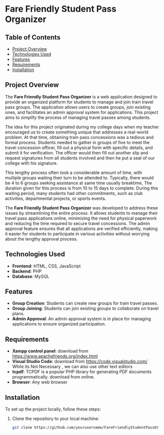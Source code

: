 # Fare Friendly Student Pass Organizer

## Table of Contents
- [Project Overview](#project-overview)
- [Technologies Used](#technologies-used)
- [Features](#features)
- [Requirements](#requirements)
- [Installation](#installation)

## Project Overview
The **Fare Friendly Student Pass Organizer** is a web application designed to provide an organized platform for students to manage and join train travel pass groups. The application allows users to create groups, join existing ones, and facilitates an admin approval system for applications. This project aims to simplify the process of managing travel passes among students.

The idea for this project originated during my college days when my teacher encouraged us to create something unique that addresses a real-world problem. At that time, obtaining train pass concessions was a tedious and formal process. Students needed to gather in groups of five to meet the travel concession officer, fill out a physical form with specific details, and submit it for verification. The officer would then fill out another slip and request signatures from all students involved and then he put a seal of our college with his signature.

This lengthy process often took a considerable amount of time, with multiple groups waiting their turn to be attended to. Typically, there would be 4 to 6 groups seeking assistance at same time usually breaktime, The duration given for this process is from 10 to 15 days to complete. During this waiting period, many students had other commitments, such as club activities, departmental projects, or sports events.

The **Fare Friendly Student Pass Organizer** was developed to address these issues by streamlining the entire process. It allows students to manage their travel pass applications online, minimizing the need for physical paperwork and reducing the time required to secure travel concessions. The admin approval feature ensures that all applications are verified efficiently, making it easier for students to participate in various activities without worrying about the lengthy approval process.

## Technologies Used
- **Frontend**: HTML, CSS, JavaScript
- **Backend**: PHP
- **Database**: MySQL

## Features
- **Group Creation**: Students can create new groups for train travel passes.
- **Group Joining**: Students can join existing groups to collaborate on travel plans.
- **Admin Approval**: An admin approval system is in place for managing applications to ensure organized participation.

## Requirements 
- **Xampp control panel**: download from https://www.apachefriends.org/index.html
- **Visual Studio Code**: download from https://code.visualstudio.com/ While its Not Necessary , we can also use other text editors
- **tcpdf**: TCPDF is a popular PHP library for generating PDF documents programmatically. download from online.
- **Browser**: Any web browser

## Installation
To set up the project locally, follow these steps:

1. Clone the repository to your local machine:
   ```bash
   git clone https://github.com/yourusername/FareFriendlyStudentPassOrganizer.git
